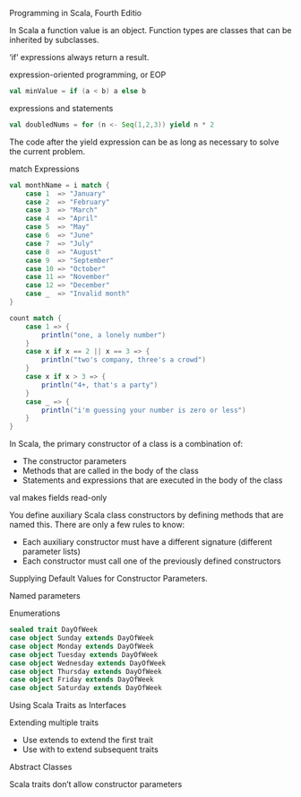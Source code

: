 
Programming in Scala, Fourth Editio


In Scala a function value  is an object.  Function types are classes that can be inherited by subclasses.


‘if’ expressions always return a result.

expression-oriented programming, or EOP
```scala
val minValue = if (a < b) a else b
```

expressions and statements

```scala
val doubledNums = for (n <- Seq(1,2,3)) yield n * 2
```

The code after the yield expression can be as long as necessary to solve the current problem.

match Expressions
```scala
val monthName = i match {
    case 1  => "January"
    case 2  => "February"
    case 3  => "March"
    case 4  => "April"
    case 5  => "May"
    case 6  => "June"
    case 7  => "July"
    case 8  => "August"
    case 9  => "September"
    case 10 => "October"
    case 11 => "November"
    case 12 => "December"
    case _  => "Invalid month"
}

count match {
    case 1 => {
        println("one, a lonely number")
    }
    case x if x == 2 || x == 3 => {
        println("two's company, three's a crowd")
    }
    case x if x > 3 => {
        println("4+, that's a party")
    }
    case _ => {
        println("i'm guessing your number is zero or less")
    }
}
```

In Scala, the primary constructor of a class is a combination of:
* The constructor parameters
* Methods that are called in the body of the class
* Statements and expressions that are executed in the body of the class

val makes fields read-only

You define auxiliary Scala class constructors by defining methods that are named this. There are only a few rules to know:
* Each auxiliary constructor must have a different signature (different parameter lists)
* Each constructor must call one of the previously defined constructors

Supplying Default Values for Constructor Parameters.

Named parameters

Enumerations

```scala
sealed trait DayOfWeek
case object Sunday extends DayOfWeek
case object Monday extends DayOfWeek
case object Tuesday extends DayOfWeek
case object Wednesday extends DayOfWeek
case object Thursday extends DayOfWeek
case object Friday extends DayOfWeek
case object Saturday extends DayOfWeek
```

Using Scala Traits as Interfaces

Extending multiple traits
* Use extends to extend the first trait
* Use with to extend subsequent traits

Abstract Classes

Scala traits don’t allow constructor parameters




